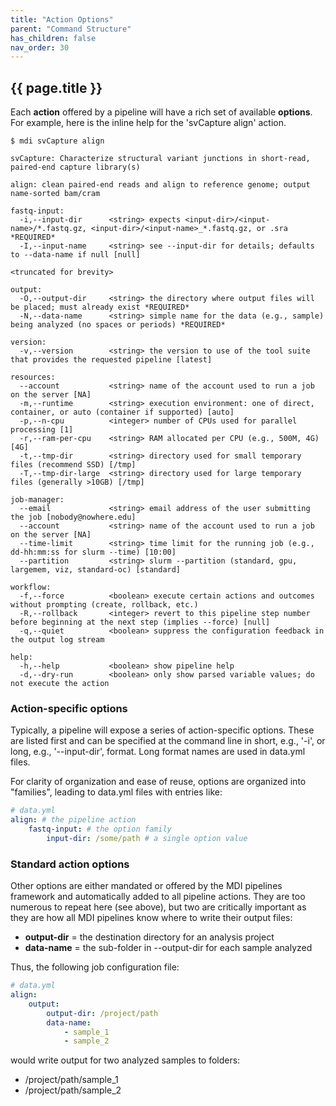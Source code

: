 ```yaml
---
title: "Action Options"
parent: "Command Structure"
has_children: false
nav_order: 30
---
```


## {{ page.title }}

Each **action** offered by a pipeline will have a rich set of available **options**. 
For example, here is the inline help for the 'svCapture align' action.

```
$ mdi svCapture align

svCapture: Characterize structural variant junctions in short-read, paired-end capture library(s)

align: clean paired-end reads and align to reference genome; output name-sorted bam/cram

fastq-input:
  -i,--input-dir      <string> expects <input-dir>/<input-name>/*.fastq.gz, <input-dir>/<input-name>_*.fastq.gz, or .sra *REQUIRED*
  -I,--input-name     <string> see --input-dir for details; defaults to --data-name if null [null]

<truncated for brevity> 

output:
  -O,--output-dir     <string> the directory where output files will be placed; must already exist *REQUIRED*
  -N,--data-name      <string> simple name for the data (e.g., sample) being analyzed (no spaces or periods) *REQUIRED*

version:
  -v,--version        <string> the version to use of the tool suite that provides the requested pipeline [latest]

resources:
  --account           <string> name of the account used to run a job on the server [NA]
  -m,--runtime        <string> execution environment: one of direct, container, or auto (container if supported) [auto]
  -p,--n-cpu          <integer> number of CPUs used for parallel processing [1]
  -r,--ram-per-cpu    <string> RAM allocated per CPU (e.g., 500M, 4G) [4G]
  -t,--tmp-dir        <string> directory used for small temporary files (recommend SSD) [/tmp]
  -T,--tmp-dir-large  <string> directory used for large temporary files (generally >10GB) [/tmp]

job-manager:
  --email             <string> email address of the user submitting the job [nobody@nowhere.edu]
  --account           <string> name of the account used to run a job on the server [NA]
  --time-limit        <string> time limit for the running job (e.g., dd-hh:mm:ss for slurm --time) [10:00]
  --partition         <string> slurm --partition (standard, gpu, largemem, viz, standard-oc) [standard]

workflow:
  -f,--force          <boolean> execute certain actions and outcomes without prompting (create, rollback, etc.) 
  -R,--rollback       <integer> revert to this pipeline step number before beginning at the next step (implies --force) [null]
  -q,--quiet          <boolean> suppress the configuration feedback in the output log stream 

help:
  -h,--help           <boolean> show pipeline help 
  -d,--dry-run        <boolean> only show parsed variable values; do not execute the action 
```

### Action-specific options

Typically, a pipeline will expose a series of action-specific options. 
These are listed first and can be specified at the command line in short, 
e.g., '-i', or long, e.g., '--input-dir', format. 
Long format names are used in data.yml files.

For clarity of organization and ease of reuse, options are organized into "families",
leading to data.yml files with entries like:

```yml
# data.yml
align: # the pipeline action
    fastq-input: # the option family
        input-dir: /some/path # a single option value
```

### Standard action options

Other options are either mandated or offered by the MDI pipelines framework
and automatically added to all pipeline actions. They are too numerous to 
repeat here (see above), but two are critically important as they are how all MDI pipelines know where to write their output files:

- **output-dir** = the destination directory for an analysis project
- **data-name** = the sub-folder in --output-dir for each sample analyzed

Thus, the following job configuration file:

```yml
# data.yml
align:
    output:
        output-dir: /project/path
        data-name: 
            - sample_1
            - sample_2
```

would write output for two analyzed samples to folders:

- /project/path/sample_1
- /project/path/sample_2
